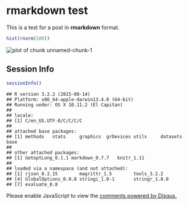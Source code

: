 rmarkdown test
==================

This is a test for a post in **rmarkdown** format.


```r
hist(rnorm(100))
```

![plot of chunk unnamed-chunk-1](figure/unnamed-chunk-1-1.png) 

## Session Info


```r
sessionInfo()
```

```
## R version 3.2.2 (2015-08-14)
## Platform: x86_64-apple-darwin13.4.0 (64-bit)
## Running under: OS X 10.11.2 (El Capitan)
## 
## locale:
## [1] C/en_US.UTF-8/C/C/C/C
## 
## attached base packages:
## [1] methods   stats     graphics  grDevices utils     datasets  base     
## 
## other attached packages:
## [1] GetoptLong_0.1.1 markdown_0.7.7   knitr_1.11      
## 
## loaded via a namespace (and not attached):
## [1] rjson_0.2.15        magrittr_1.5        tools_3.2.2        
## [4] GlobalOptions_0.0.8 stringi_1.0-1       stringr_1.0.0      
## [7] evaluate_0.8
```

<div id='disqus_thread'></div>
<script>
/**
* RECOMMENDED CONFIGURATION VARIABLES: EDIT AND UNCOMMENT THE SECTION BELOW TO INSERT DYNAMIC VALUES FROM YOUR PLATFORM OR CMS.
* LEARN WHY DEFINING THESE VARIABLES IS IMPORTANT: https://disqus.com/admin/universalcode/#configuration-variables
*/
/*
var disqus_config = function () {
this.page.url = PAGE_URL; // Replace PAGE_URL with your page's canonical URL variable
this.page.identifier = PAGE_IDENTIFIER; // Replace PAGE_IDENTIFIER with your page's unique identifier variable
};
*/
(function() { // DON'T EDIT BELOW THIS LINE
var d = document, s = d.createElement('script');

s.src = '../embed.js';

s.setAttribute('data-timestamp', +new Date());
(d.head || d.body).appendChild(s);
})();
</script>
<noscript>Please enable JavaScript to view the <a href='https://disqus.com/?ref_noscript' rel='nofollow'>comments powered by Disqus.</a></noscript>

